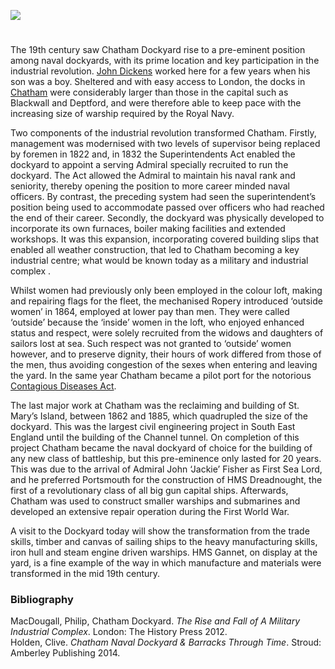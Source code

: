 <a href="https://dev.visual-essays.app"><img src="https://dev-visual-essays.netlify.app/images/ve-button.png"/></a>
<param author="Martin Watts" banner="/images/banners/19c.jpg" layout="vtl" title="Chatham Dockyard" ve-config=""/>

#

The 19th century saw Chatham Dockyard rise to a pre-eminent position among naval dockyards, with its prime location and key participation in the industrial revolution. [John Dickens](/dickens/dickens-chatham) worked here for a few years when his son was a boy. Sheltered and with easy access to London, the docks in [Chatham](/dickens/dickens-medway) were considerably larger than those in the capital such as Blackwall and Deptford, and were therefore able to keep pace with the increasing size of warship required by the Royal Navy. 
<param ve-image-v2 manifest="https://iiif.juncture-digital.org/wc:Joseph_Farington_%281747-1821%29_-_Chatham_Dockyard_-_BHC1782_-_Royal_Museums_Greenwich.jpg/manifest.json">

Two components of the industrial revolution transformed Chatham. Firstly, management was modernised with two levels of supervisor being replaced by foremen in 1822 and, in 1832 the Superintendents Act enabled the dockyard to appoint a serving Admiral specially recruited to run the dockyard. The Act allowed the Admiral to maintain his naval rank and seniority, thereby opening the position to more career minded naval officers. By contrast, the preceding system had seen the superintendent’s position being used to accommodate passed over officers who had reached the end of their career. Secondly, the dockyard was physically developed to incorporate its own furnaces, boiler making facilities and extended workshops. It was this expansion, incorporating covered building slips that enabled all weather construction, that led to Chatham becoming a key industrial centre; what would be known today as a military and industrial complex .
<param label="The Dockyard, Chatham" url="https://stor.artstor.org/stor/f04e222b-2912-487e-8194-b1a6e24c51c1" ve-image=""/>

Whilst women had previously only been employed in the colour loft, making and repairing flags for the fleet, the mechanised Ropery introduced ‘outside women’ in 1864, employed at lower pay than men. They were called ‘outside’ because the ‘inside’ women in the loft, who enjoyed enhanced status and respect, were solely recruited from the widows and daughters of sailors lost at sea. Such respect was not granted to ‘outside’ women however, and to preserve dignity, their hours of work differed from those of the men, thus avoiding congestion of the sexes when entering and leaving the yard. In the same year Chatham became a pilot port for the notorious [Contagious Diseases Act](/19c/19c-contagious-diseases).
<param ve-image-v2 manifest="https://iiif.juncture-digital.org/wc:Chatham_Dockyard_ropery_6.jpg/manifest.json">

The last major work at Chatham was the reclaiming and building of St. Mary’s Island, between 1862 and 1885, which quadrupled the size of the dockyard. This was the largest civil engineering project in South East England until the building of the Channel tunnel. On completion of this project Chatham became the naval dockyard of choice for the building of any new class of battleship, but this pre-eminence only lasted for 20 years. This was due to the arrival of Admiral John ‘Jackie’ Fisher as First Sea Lord, and he preferred Portsmouth for the construction of HMS Dreadnought, the first of a revolutionary class of all big gun capital ships. Afterwards, Chatham was used to construct smaller warships and submarines and developed an extensive repair operation during the First World War.
<param label="The Dockyard, Chatham" url="https://stor.artstor.org/stor/4e856731-aff2-4d72-91b6-01e6e1ab812f" ve-image=""/>

A visit to the Dockyard today will show the transformation from the trade skills, timber and canvas of sailing ships to the heavy manufacturing skills, iron hull and steam engine driven warships.  HMS Gannet, on display at the yard, is a fine example of the way in which manufacture and materials were transformed in the mid 19th century. 
<param ve-image-v2 manifest="https://iiif.juncture-digital.org/wc:The_Big_Shed_-_Chatham_-_geograph.org.uk_-_1962059.jpg/manifest.json">

### Bibliography

MacDougall, Philip, Chatham Dockyard. _The Rise and Fall of A Military Industrial Complex_. London: The History Press 2012.   
Holden, Clive. _Chatham Naval Dockyard &amp; Barracks Through Time_. Stroud: Amberley Publishing 2014.   
<param ve-image-v2 manifest="https://iiif.juncture-digital.org/wc:The_Medway%2C_Chatham%2C_England-LCCN2002711859.jpg/manifest.json">

